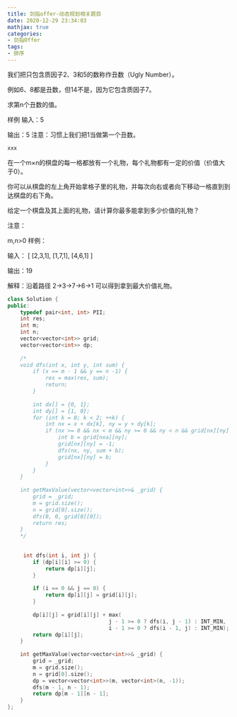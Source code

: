 ```yaml
---
title: 剑指offer-动态规划相关题目
date: 2020-12-29 23:34:03
mathjax: true
categories:
- 剑指Offer
tags: 
- 排序
---
```



我们把只包含质因子2、3和5的数称作丑数（Ugly Number）。

例如6、8都是丑数，但14不是，因为它包含质因子7。

求第n个丑数的值。

样例
输入：5

输出：5
注意：习惯上我们把1当做第一个丑数。

```cpp
xxx

```

在一个m×n的棋盘的每一格都放有一个礼物，每个礼物都有一定的价值（价值大于0）。

你可以从棋盘的左上角开始拿格子里的礼物，并每次向右或者向下移动一格直到到达棋盘的右下角。

给定一个棋盘及其上面的礼物，请计算你最多能拿到多少价值的礼物？

注意：

m,n>0
样例：

输入：
[
  [2,3,1],
  [1,7,1],
  [4,6,1]
]

输出：19

解释：沿着路径 2→3→7→6→1 可以得到拿到最大价值礼物。

```cpp
class Solution {
public:
    typedef pair<int, int> PII;
    int res;
    int m;
    int n;
    vector<vector<int>> grid;
    vector<vector<int>> dp;
    
    /*
    void dfs(int x, int y, int sum) {
        if (x == m - 1 && y == n -1) {
            res = max(res, sum);
            return;
        }
        
        int dx[] = {0, 1};
        int dy[] = {1, 0};
        for (int k = 0; k < 2; ++k) {
            int nx = x + dx[k], ny = y + dy[k];
            if (nx >= 0 && nx < m && ny >= 0 && ny < n && grid[nx][ny] >= 0) {
                int b = grid[nxa][ny];
                grid[nx][ny] = -1;
                dfs(nx, ny, sum + b);
                grid[nx][ny] = b;
            }
        }
    }
    
    int getMaxValue(vector<vector<int>>& _grid) {
        grid = _grid;
        m = grid.size();
        n = grid[0].size();
        dfs(0, 0, grid[0][0]);
        return res;
    }
    */
    

     int dfs(int i, int j) {
        if (dp[i][i] >= 0) {
            return dp[i][j];
        }
        
        if (i == 0 && j == 0) {
            return dp[i][j] = grid[i][j];
        }
        
        dp[i][j] = grid[i][j] + max(
                                j - 1 >= 0 ? dfs(i, j - 1) : INT_MIN, 
                                i - 1 >= 0 ? dfs(i - 1, j) : INT_MIN);
        return dp[i][j];
    }
    
    int getMaxValue(vector<vector<int>>& _grid) {
        grid = _grid;
        m = grid.size();
        n = grid[0].size();
        dp = vector<vector<int>>(m, vector<int>(n, -1));
        dfs(m - 1, n - 1);
        return dp[m - 1][n - 1];
    }
};
```

